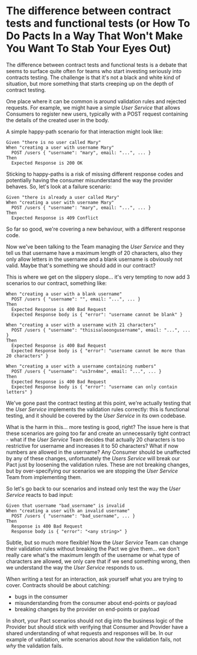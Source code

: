 # The difference between contract tests and functional tests (or How To Do Pacts In a Way That Won't Make You Want To Stab Your Eyes Out)

The difference between contract tests and functional tests is a debate that seems to surface quite often for teams who start investing seriously into contracts testing. The challenge is that it's not a black and white kind of situation, but more something that starts creeping up on the depth of contract testing.

One place where it can be common is around validation rules and rejected requests. For example, we might have a simple *User Service* that allows Consumers to register new users, typically with a POST request containing the details of the created user in the body.

A simple happy-path scenario for that interaction might look like:

```
Given "there is no user called Mary"
When "creating a user with username Mary"
  POST /users { "username": "mary", email: "...", ... }
Then
  Expected Response is 200 OK
```

Sticking to happy-paths is a risk of missing different response codes and potentially having the consumer misunderstand the way the provider behaves. So, let's look at a failure scenario:

```
Given "there is already a user called Mary"
When "creating a user with username Mary"
  POST /users { "username": "mary", email: "...", ... }
Then
  Expected Response is 409 Conflict
```

So far so good, we're covering a new behaviour, with a different response code.

Now we've been talking to the Team managing the *User Service* and they tell us that username have a maximum length of 20 characters, also they only allow letters in the username and a blank username is obviously not valid. Maybe that's something we should add in our contract?

This is where we get on the slippery slope... it's very tempting to now add 3 scenarios to our contract, something like:

```
When "creating a user with a blank username"
  POST /users { "username": "", email: "...", ... }
Then
  Expected Response is 400 Bad Request
  Expected Response body is { "error": "username cannot be blank" }
```

```
When "creating a user with a username with 21 characters"
  POST /users { "username": "thisisalooongusername", email: "...", ... }
Then
  Expected Response is 400 Bad Request
  Expected Response body is { "error": "username cannot be more than 20 characters" }
```

```
When "creating a user with a username containing numbers"
  POST /users { "username": "us3rn4me", email: "...", ... }
Then
  Expected Response is 400 Bad Request
  Expected Response body is { "error": "username can only contain letters" }
```

We've gone past the contract testing at this point, we're actually testing that the *User Service* implements the validation rules correctly: this is functional testing, and it should be covered by the *User Service* in its own codebase.

What is the harm in this... more testing is good, right? The issue here is that these scenarios are going too far and create an unnecessarily tight contract - what if the *User Service* Team decides that actually 20 characters is too restrictive for username and increases it to 50 characters? What if now numbers are allowed in the username? Any Consumer should be unaffected by any of these changes, unfortunately the *Users Service* will break our Pact just by loosening the validation rules. These are not breaking changes, but by over-specifying our scenarios we are stopping the *User Service* Team from implementing them.

So let's go back to our scenarios and instead only test the way the *User Service* reacts to bad input:

```
Given that username "bad_username" is invalid
When "creating a user with an invalid username"
  POST /users { "username": "bad_username", ... }
Then
  Response is 400 Bad Request
  Response body is { "error": "<any string>" }
```

Subtle, but so much more flexible! Now the *User Service* Team can change their validation rules without breaking the Pact we give them... we don't really care what's the maximum length of the username or what type of characters are allowed, we only care that if we send something wrong, then we understand the way the *User Service* responds to us.

When writing a test for an interaction, ask yourself what you are trying to cover. Contracts should be about catching:

- bugs in the consumer
- misunderstanding from the consumer about end-points or payload
- breaking changes by the provider on end-points or payload

In short, your Pact scenarios should not dig into the business logic of the Provider but should stick with verifying that Consumer and Provider have a shared understanding of what requests and responses will be. In our example of validation, write scenarios about *how* the validation fails, not *why* the validation fails.
